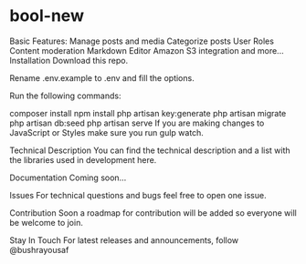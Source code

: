 # bool-new
Basic Features:
Manage posts and media
Categorize posts
User Roles
Content moderation
Markdown Editor
Amazon S3 integration
and more...
Installation
Download this repo.

Rename .env.example to .env and fill the options.

Run the following commands:

composer install
npm install
php artisan key:generate
php artisan migrate
php artisan db:seed
php artisan serve
If you are making changes to JavaScript or Styles make sure you run gulp watch.

Technical Description
You can find the technical description and a list with the libraries used in development here.

Documentation
Coming soon...

Issues
For technical questions and bugs feel free to open one issue.

Contribution
Soon a roadmap for contribution will be added so everyone will be welcome to join.

Stay In Touch
For latest releases and announcements, follow @bushrayousaf
